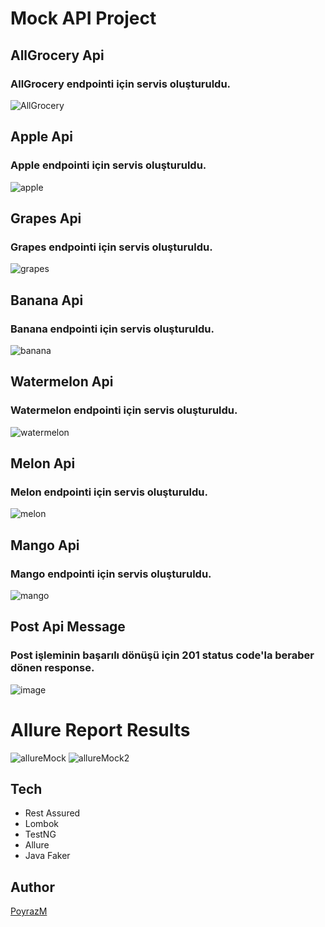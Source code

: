 # Mock API Project

## AllGrocery Api
### AllGrocery endpointi için servis oluşturuldu.
![AllGrocery](https://user-images.githubusercontent.com/105527159/185821889-a51fcd60-ab24-4567-bccd-1ada8697d099.PNG)


## Apple Api
### Apple endpointi için servis oluşturuldu.
![apple](https://user-images.githubusercontent.com/105527159/185822065-5b59c12e-3eb4-4689-bc2d-3ea1c9ecc923.PNG)

## Grapes Api
### Grapes endpointi için servis oluşturuldu.
![grapes](https://user-images.githubusercontent.com/105527159/185822159-cc91a013-2cc6-4278-8870-58d7d471f37b.PNG)

## Banana Api
### Banana endpointi için servis oluşturuldu.
![banana](https://user-images.githubusercontent.com/105527159/185822327-ab5d1423-ad65-4a49-b21d-5e895604cf03.PNG)

## Watermelon Api
### Watermelon endpointi için servis oluşturuldu.
![watermelon](https://user-images.githubusercontent.com/105527159/185822437-b581ee92-b9ca-4f61-9a01-d0d646bc5d0f.PNG)

## Melon Api 
### Melon endpointi için servis oluşturuldu.
![melon](https://user-images.githubusercontent.com/105527159/185822586-0cf7dcce-298c-43e9-ba8d-51f29fefa8c2.PNG)

## Mango Api
### Mango endpointi için servis oluşturuldu.
![mango](https://user-images.githubusercontent.com/105527159/185822704-6bb7d205-cc6d-49b2-bbcb-b26575fc7d97.PNG)

## Post Api Message
### Post işleminin başarılı dönüşü için 201 status code'la beraber dönen response.
![image](https://user-images.githubusercontent.com/105527159/185823499-a1d8f7e2-46cb-4167-893e-5a46292ebc76.png)

# Allure Report Results
![allureMock](https://user-images.githubusercontent.com/105527159/185823643-8cd7110f-c433-4f97-8ef8-cdbe5a665cc9.PNG)
![allureMock2](https://user-images.githubusercontent.com/105527159/185823693-b4784835-46e1-4128-ab0d-e40436155f68.PNG)

## Tech
- Rest Assured
- Lombok
- TestNG
- Allure
- Java Faker

## Author
[PoyrazM](https://github.com/PoyrazM)
